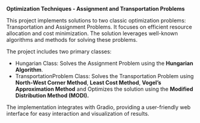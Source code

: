 **Optimization Techniques - Assignment and Transportation Problems**

This project implements solutions to two classic optimization problems: Transportation and Assignment Problems. It focuses on efficient resource allocation and cost minimization. The solution leverages well-known algorithms and methods for solving these problems.

The project includes two primary classes:  
* Hungarian Class: Solves the Assignment Problem using the **Hungarian Algorithm**.
* TransportationProblem Class: Solves the Transportation Problem using **North-West Corner Method**, **Least Cost Method**, **Vogel’s Approximation Method** and Optimizes the solution using the **Modified Distribution Method (MODI).**

The implementation integrates with Gradio, providing a user-friendly web interface for easy interaction and visualization of results.
